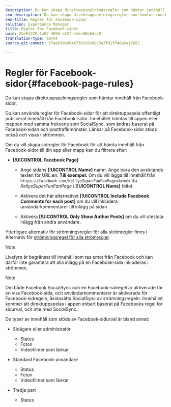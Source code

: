 ```yaml
---
description: Du kan skapa direktuppspelningsregler som hämtar innehåll från Facebook-sidor.
seo-description: Du kan skapa direktuppspelningsregler som hämtar innehåll från Facebook-sidor.
seo-title: Regler för Facebook-sidor
solution: Experience Manager
title: Regler för Facebook-sidor
uuid: 2be63476-1a92-409d-a22f-e1ec66b6dcc8
translation-type: tm+mt
source-git-commit: 67aeb3de964473b326c88c3a3f81ff48a6a12652

---
```



# Regler för Facebook-sidor{#facebook-page-rules}

Du kan skapa direktuppspelningsregler som hämtar innehåll från Facebook-sidor.

Du kan använda regler för Facebook-sidor för att direktuppspela offentligt publicerat innehåll från Facebook-sidor. Innehållet hämtas till appen eller mappen med samma frekvens som SocialSync, som ändras baserat på Facebook-sidan och posttrafikmönster. Länkar på Facebook-sidor stöds också och visas i strömmen.

Om du vill skapa sidregler för Facebook för att hämta innehåll från Facebook-sidor till din app eller mapp kan du filtrera efter:

* **[!UICONTROL Facebook Page]**

   * Ange sidans **[!UICONTROL Name]** namn. Ange bara den avslutande texten för URL:en. **Till exempel:** Om du vill lägga till innehåll från `https://facebook.com/KellysSuperFunFanPage`skriver du *KellysSuperFunFanPage* i **[!UICONTROL Name]** fältet.

   * Aktivera det här alternativet **[!UICONTROL Include Facebook Comments for each post]** om du vill inkludera användarkommentarer till inlägg på sidan.
   * Aktivera **[!UICONTROL Only Show Author Posts]** om du vill utesluta inlägg från andra användare.

Ytterligare alternativ för strömningsregler för alla strömregler finns i Alternativ för [strömningsregel för alla strömregler](../c-streams/c-stream-rule-options-for-all-stream-rules.md#c_stream_rule_options_for_all_stream_rules).

>[!NOTE]
>
>Livefyre är begränsat till innehåll som tas emot från Facebook och kan därför inte garantera att alla inlägg på en Facebook-sida inkluderas i strömmen.

>[!NOTE]
>
>Om både Facebook SocialSync och en Facebook-sidregel är aktiverade för en viss Facebook-sida, och användarkommentarer är aktiverade för Facebook-sidregeln, åsidosätts SocialSync av strömningsregeln. Innehållet kommer att direktuppspelas i appen enbart baserat på Facebooks regel för sidurval, och inte med SocialSync.

De typer av innehåll som stöds av Facebook-sidurval är bland annat:

* Sidägare eller administratör

   * Status
   * Foton
   * Videofilmer som länkar

* Standard Facebook-användare

   * Status
   * Foton
   * Videofilmer som länkar

* Tredje part

   * Status

